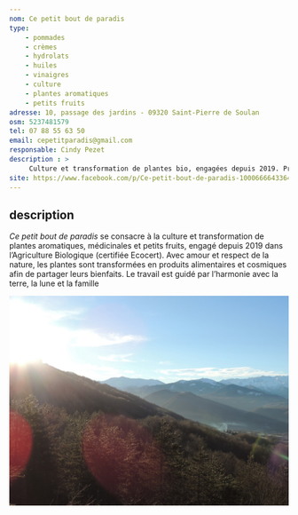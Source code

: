 ```yaml
---
nom: Ce petit bout de paradis
type: 
    - pommades
    - crèmes
    - hydrolats
    - huiles
    - vinaigres
    - culture
    - plantes aromatiques
    - petits fruits
adresse: 10, passage des jardins - 09320 Saint-Pierre de Soulan
osm: 5237481579
tel: 07 88 55 63 50
email: cepetitparadis@gmail.com
responsable: Cindy Pezet
description : >
     Culture et transformation de plantes bio, engagées depuis 2019. Produits alimentaires et cosmiques issus d’un travail artisanal en harmonie avec la nature, la lune et la famille.
site: https://www.facebook.com/p/Ce-petit-bout-de-paradis-100066664336429/
---
```


## description

_Ce petit bout de paradis_ se consacre à la culture et transformation de plantes aromatiques, médicinales et petits fruits, engagé depuis 2019 dans l’Agriculture Biologique (certifiée Ecocert). Avec amour et respect de la nature, les plantes sont transformées en produits alimentaires et cosmiques afin de partager leurs bienfaits. Le travail est guidé par l’harmonie avec la terre, la lune et la famille

![Ce petit bout de paradis](./media/ce-petit-bout-de-paradis.jpg)
